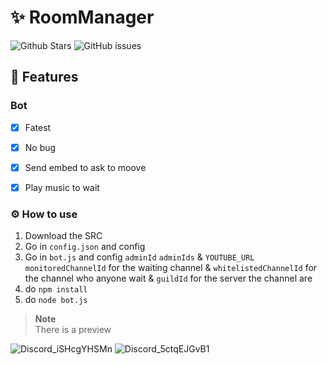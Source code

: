 # ✨ RoomManager
![Github Stars](https://img.shields.io/github/stars/Unknown-user-dev/RoomManager?style=for-the-badge)
![GitHub issues](https://img.shields.io/github/issues-raw/Unknown-user-dev/RoomManager?style=for-the-badge)

## 📝 Features

### Bot
- [x] Fatest
- [x] No bug
- [x] Send embed to ask to moove
- [X] Play music to wait 

  
### ⚙️ How to use
1. Download the SRC
2. Go in `config.json` and config
3. Go in `bot.js` and config `adminId` `adminIds` & `YOUTUBE_URL` `monitoredChannelId` for the waiting channel & `whitelistedChannelId` for the channel who anyone wait & `guildId` for the server the channel are 
5. do `npm install`
6. do `node bot.js`

> **Note**  
> There is a preview

![Discord_iSHcgYHSMn](https://github.com/user-attachments/assets/12df504c-4c23-4090-a24a-d68ab11a78e9)
![Discord_5ctqEJGvB1](https://github.com/user-attachments/assets/8e5c5133-a789-45c1-9de4-ad4a7bce8ff6)
